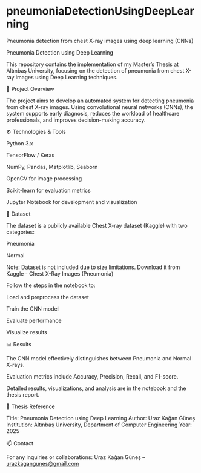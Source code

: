 # pneumoniaDetectionUsingDeepLearning
Pneumonia detection from chest X-ray images using deep learning (CNNs)

Pneumonia Detection using Deep Learning

This repository contains the implementation of my Master’s Thesis at Altınbaş University, focusing on the detection of pneumonia from chest X-ray images using Deep Learning techniques.

📌 Project Overview

The project aims to develop an automated system for detecting pneumonia from chest X-ray images. Using convolutional neural networks (CNNs), the system supports early diagnosis, reduces the workload of healthcare professionals, and improves decision-making accuracy.

⚙️ Technologies & Tools

Python 3.x

TensorFlow / Keras

NumPy, Pandas, Matplotlib, Seaborn

OpenCV for image processing

Scikit-learn for evaluation metrics

Jupyter Notebook for development and visualization

📂 Dataset

The dataset is a publicly available Chest X-ray dataset (Kaggle) with two categories:

Pneumonia

Normal

Note: Dataset is not included due to size limitations. Download it from Kaggle - Chest X-Ray Images (Pneumonia)


Follow the steps in the notebook to:

Load and preprocess the dataset

Train the CNN model

Evaluate performance

Visualize results

📊 Results

The CNN model effectively distinguishes between Pneumonia and Normal X-rays.

Evaluation metrics include Accuracy, Precision, Recall, and F1-score.

Detailed results, visualizations, and analysis are in the notebook and the thesis report.

📝 Thesis Reference

Title: Pneumonia Detection using Deep Learning
Author: Uraz Kağan Güneş
Institution: Altınbaş University, Department of Computer Engineering
Year: 2025

📫 Contact

For any inquiries or collaborations:
Uraz Kağan Güneş – urazkagangunes@gmail.com
